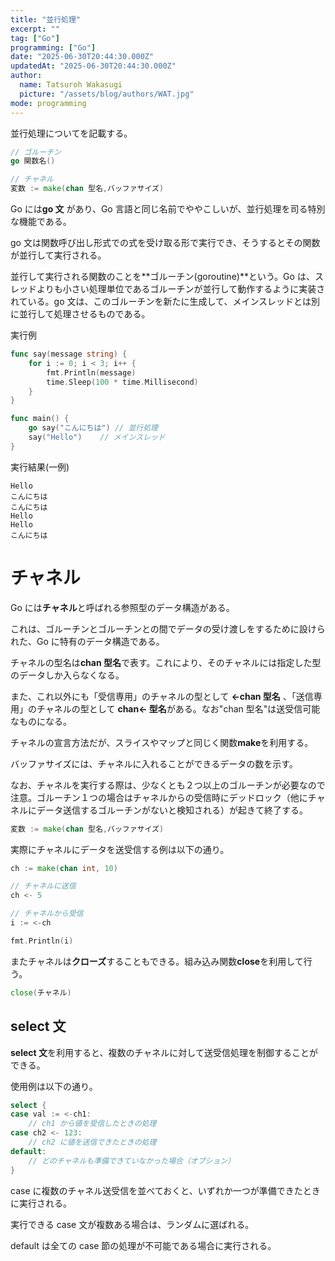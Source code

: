 ```yaml
---
title: "並行処理"
excerpt: ""
tag: ["Go"]
programming: ["Go"]
date: "2025-06-30T20:44:30.000Z"
updatedAt: "2025-06-30T20:44:30.000Z"
author:
  name: Tatsuroh Wakasugi
  picture: "/assets/blog/authors/WAT.jpg"
mode: programming
---
```


並行処理についてを記載する。

<div class="note_content_by_programming_language" id="note_content_Go">

```go
// ゴルーチン
go 関数名()

// チャネル
変数 := make(chan 型名,バッファサイズ)
```

Go には**go 文** があり、Go 言語と同じ名前でややこしいが、並行処理を司る特別な機能である。

go 文は関数呼び出し形式での式を受け取る形で実行でき、そうするとその関数が並行して実行される。

並行して実行される関数のことを**ゴルーチン(goroutine)**という。Go は、スレッドよりも小さい処理単位であるゴルーチンが並行して動作するように実装されている。go 文は、このゴルーチンを新たに生成して、メインスレッドとは別に並行して処理させるものである。

実行例

```go
func say(message string) {
	for i := 0; i < 3; i++ {
		fmt.Println(message)
		time.Sleep(100 * time.Millisecond)
	}
}

func main() {
	go say("こんにちは") // 並行処理
	say("Hello")    // メインスレッド
}
```

実行結果(一例)

```
Hello
こんにちは
こんにちは
Hello
Hello
こんにちは
```

# チャネル

Go には**チャネル**と呼ばれる参照型のデータ構造がある。

これは、ゴルーチンとゴルーチンとの間でデータの受け渡しをするために設けられた、Go に特有のデータ構造である。

チャネルの型名は**chan 型名**で表す。これにより、そのチャネルには指定した型のデータしか入らなくなる。

また、これ以外にも「受信専用」のチャネルの型として **<-chan 型名** 、「送信専用」のチャネルの型として **chan<- 型名**がある。なお"chan 型名"は送受信可能なものになる。

チャネルの宣言方法だが、スライスやマップと同じく関数**make**を利用する。

バッファサイズには、チャネルに入れることができるデータの数を示す。

なお、チャネルを実行する際は、少なくとも２つ以上のゴルーチンが必要なので注意。ゴルーチン１つの場合はチャネルからの受信時にデッドロック（他にチャネルにデータ送信するゴルーチンがないと検知される）が起きて終了する。

```go
変数 := make(chan 型名,バッファサイズ)
```

実際にチャネルにデータを送受信する例は以下の通り。

```go
ch := make(chan int, 10)

// チャネルに送信
ch <- 5

// チャネルから受信
i := <-ch

fmt.Println(i)
```

またチャネルは**クローズ**することもできる。組み込み関数**close**を利用して行う。

```go
close(チャネル)
```

## select 文

**select 文**を利用すると、複数のチャネルに対して送受信処理を制御することができる。

使用例は以下の通り。

```go
select {
case val := <-ch1:
    // ch1 から値を受信したときの処理
case ch2 <- 123:
    // ch2 に値を送信できたときの処理
default:
    // どのチャネルも準備できていなかった場合（オプション）
}
```

case に複数のチャネル送受信を並べておくと、いずれか一つが準備できたときに実行される。

実行できる case 文が複数ある場合は、ランダムに選ばれる。

default は全ての case 節の処理が不可能である場合に実行される。

</div>
